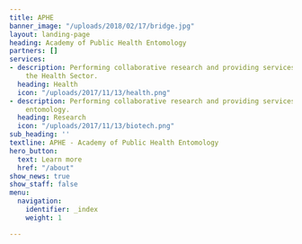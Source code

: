 ```yaml
---
title: APHE
banner_image: "/uploads/2018/02/17/bridge.jpg"
layout: landing-page
heading: Academy of Public Health Entomology
partners: []
services:
- description: Performing collaborative research and providing services to support
    the Health Sector.
  heading: Health
  icon: "/uploads/2017/11/13/health.png"
- description: Performing collaborative research and providing services to support
    entomology.
  heading: Research
  icon: "/uploads/2017/11/13/biotech.png"
sub_heading: ''
textline: APHE - Academy of Public Health Entomology
hero_button:
  text: Learn more
  href: "/about"
show_news: true
show_staff: false
menu:
  navigation:
    identifier: _index
    weight: 1

---
```

